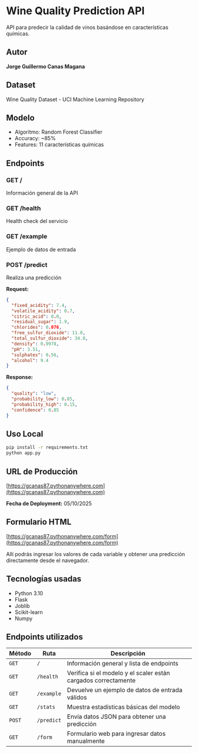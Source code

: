 # Wine Quality Prediction API

API para predecir la calidad de vinos basándose en características químicas.

## Autor
**Jorge Guillermo Canas Magana**

## Dataset
Wine Quality Dataset - UCI Machine Learning Repository

## Modelo
- Algoritmo: Random Forest Classifier  
- Accuracy: ~85%  
- Features: 11 características químicas

## Endpoints

### GET /
Información general de la API

### GET /health
Health check del servicio

### GET /example
Ejemplo de datos de entrada

### POST /predict
Realiza una predicción

**Request:**
```json
{
  "fixed_acidity": 7.4,
  "volatile_acidity": 0.7,
  "citric_acid": 0.0,
  "residual_sugar": 1.9,
  "chlorides": 0.076,
  "free_sulfur_dioxide": 11.0,
  "total_sulfur_dioxide": 34.0,
  "density": 0.9978,
  "pH": 3.51,
  "sulphates": 0.56,
  "alcohol": 9.4
}
```

**Response:**
```json
{
  "quality": "low",
  "probability_low": 0.85,
  "probability_high": 0.15,
  "confidence": 0.85
}
```

## Uso Local

```bash
pip install -r requirements.txt
python app.py
```

## URL de Producción
[https://gcanas87.pythonanywhere.com](https://gcanas87.pythonanywhere.com)

**Fecha de Deployment:** 05/10/2025

## Formulario HTML
[https://gcanas87.pythonanywhere.com/form](https://gcanas87.pythonanywhere.com/form)

Allí podrás ingresar los valores de cada variable y obtener una predicción directamente desde el navegador.

## Tecnologías usadas
- Python 3.10  
- Flask  
- Joblib  
- Scikit-learn  
- Numpy  

## Endpoints utilizados

| Método | Ruta | Descripción |
|--------|------|-------------|
| `GET` | `/` | Información general y lista de endpoints |
| `GET` | `/health` | Verifica si el modelo y el scaler están cargados correctamente |
| `GET` | `/example` | Devuelve un ejemplo de datos de entrada válidos |
| `GET` | `/stats` | Muestra estadísticas básicas del modelo |
| `POST` | `/predict` | Envía datos JSON para obtener una predicción |
| `GET` | `/form` | Formulario web para ingresar datos manualmente |
